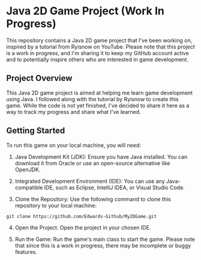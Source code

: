 # Java 2D Game Project (Work In Progress)
This repository contains a Java 2D game project that I've been working on, inspired by a tutorial from Ryisnow on YouTube. Please note that this project is a work in progress, and I'm sharing it to keep my GitHub account active and to potentially inspire others who are interested in game development.

## Project Overview
This Java 2D game project is aimed at helping me learn game development using Java. I followed along with the tutorial by Ryisnow to create this game. While the code is not yet finished, I've decided to share it here as a way to track my progress and share what I've learned.

## Getting Started
To run this game on your local machine, you will need:

1. Java Development Kit (JDK): Ensure you have Java installed. You can download it from Oracle or use an open-source alternative like OpenJDK.

2. Integrated Development Environment (IDE): You can use any Java-compatible IDE, such as Eclipse, IntelliJ IDEA, or Visual Studio Code.

3. Clone the Repository: Use the following command to clone this repository to your local machine:

`git clone https://github.com/Edwards-Github/My2DGame.git`

4. Open the Project: Open the project in your chosen IDE.

5. Run the Game: Run the game's main class to start the game. Please note that since this is a work in progress, there may be incomplete or buggy features.
